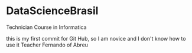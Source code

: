 # DataScienceBrasil
Technician Course in Informatica

this is my first commit for Git Hub, so I am novice and I don't know how to use it
Teacher Fernando of Abreu 
